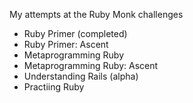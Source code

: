 My attempts at the Ruby Monk challenges

- Ruby Primer (completed)
- Ruby Primer: Ascent
- Metaprogramming Ruby
- Metaprogramming Ruby: Ascent
- Understanding Rails (alpha)
- Practiing Ruby
